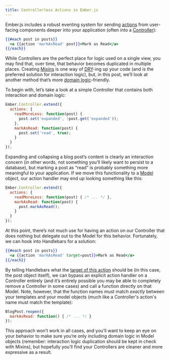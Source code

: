 ```yaml
---
title: Controllerless Actions in Ember.js
---
```


Ember.js includes a robust eventing system for sending [actions](http://emberjs.com/guides/templates/actions/) from user-facing components deeper into your application (often into a [Controller](http://emberjs.com/guides/controllers/)):

``` handlebars
{{#each post in posts}}
  <a {{action 'markAsRead' post}}>Mark as Read</a>
{{/each}}
```

While Controllers are the perfect place for logic used on a single view, you may find that, over time, that behavior becomes duplicated in multiple places. Creating [Mixins](http://emberjs.com/api/classes/Ember.Mixin.html) is one way of [DRY](http://en.wikipedia.org/wiki/Don%27t_repeat_yourself)-ing up your code (and is the preferred solution for interaction logic), but, in this post, we’ll look at another method that’s more [domain logic](http://en.wikipedia.org/wiki/Business_logic)–friendly.

To begin with, let’s take a look at a simple Controller that contains both interaction and domain logic:

``` js
Ember.Controller.extend({
  actions: {
    readMoreLess: function(post) {
      post.set('expanded', !post.get('expanded'));
    },
    markAsRead: function(post) {
      post.set('read', true);
    }
  }
});
```

Expanding and collapsing a blog post’s content is clearly an interaction concern (in other words, not something you’ll likely want to persist to a database), but marking a post as “read” is probably something more meaningful to your application. If we move this functionality to a [Model](http://emberjs.com/guides/models/) object, our action handler may end up looking something like this:

``` js
Ember.Controller.extend({
  actions: {
    readMoreLess: function(post) { /* ... */ },
    markAsRead: function(post) {
      post.markAsRead();
    }
  }
});
```

At this point, there’s not much use for having an action on our Controller that does nothing but delegate out to the Model for this behavior. Fortunately, we can hook into Handlebars for a solution:

``` handlebars
{{#each post in posts}}
  <a {{action 'markAsRead' target=post}}>Mark as Read</a>
{{/each}}
```

By telling Handlebars what the [target of this action](http://emberjs.com/guides/templates/actions/#toc_specifying-a-target) should be (in this case, the post object itself), we can bypass an explicit action handler on a Controller entirely (and it’s entirely possible you may be able to completely remove a Controller in some cases) and call a function directly on that Model. Note, however, that the function names must match _exactly_ between your templates and your model objects (much like a Controller's action's name must match the template):

``` js
BlogPost.reopen({
  markAsRead: function() { /* ... */ }
});
```

This approach won’t work in all cases, and you’ll want to keep an eye on your behavior to make sure you’re only including domain logic in Model objects (remember: interaction logic duplication should be kept in check with Mixins), but hopefully you’ll find your Controllers are cleaner and more expressive as a result.

